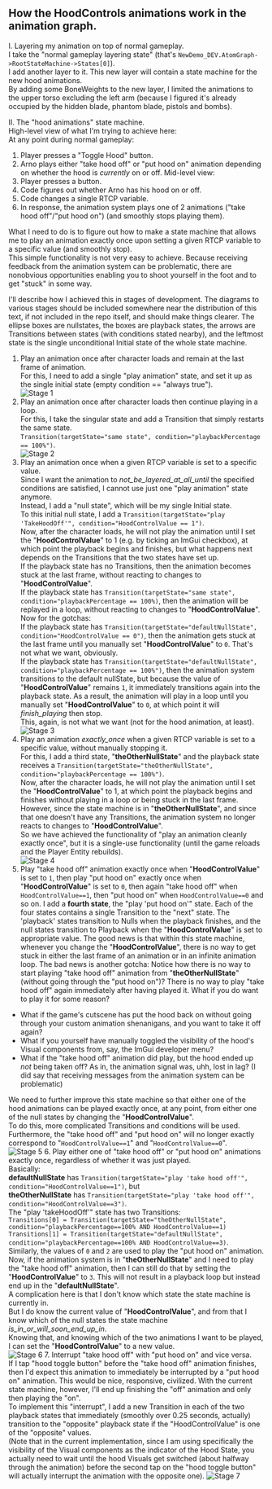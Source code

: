 ## How the HoodControls animations work in the animation graph.

I. Layering my animation on top of normal gameplay.\
I take the "normal gameplay layering state" (that's `NewDemo_DEV.AtomGraph->RootStateMachine->States[0]`).\
I add another layer to it. This new layer will contain a state machine for the new hood animations.\
By adding some BoneWeights to the new layer, I limited the animations to the upper torso excluding the left arm
(because I figured it's already occupied by the hidden blade, phantom blade, pistols and bombs).

II. The "hood animations" state machine.\
High-level view of what I'm trying to achieve here:\
At any point during normal gameplay:
1. Player presses a "Toggle Hood" button.
2. Arno plays either "take hood off" or "put hood on" animation depending on whether the hood is _currently_ on or off.
Mid-level view:
1. Player presses a button.
2. Code figures out whether Arno has his hood on or off.
3. Code changes a single RTCP variable.
4. In response, the animation system plays one of 2 animations ("take hood off"/"put hood on") (and smoothly stops playing them).

What I need to do is to figure out how to make a state machine that allows me to play an animation exactly once
upon setting a given RTCP variable to a specific value (and smoothly stop).\
This simple functionality is not very easy to achieve. Because receiving feedback from the animation system can be problematic,
there are nonobvious opportunities enabling you to shoot yourself in the foot and to get "stuck" in some way.

I'll describe how I achieved this in stages of development.
The diagrams to various stages should be included somewhere near the distribution of this text, if not included in the repo itself,
and should make things clearer.
The ellipse boxes are nullstates, the boxes are playback states, the arrows are Transitions between states (with conditions stated nearby),
and the leftmost state is the single unconditional Initial state of the whole state machine.
1. Play an animation once after character loads and remain at the last frame of animation.\
For this, I need to add a single "play animation" state, and set it up as the single initial state (empty condition == "always true").\
![Stage 1](https://github.com/NameTaken3125/ACUFixes/releases/download/v0.9.2.3-ExtraMaterialsOnAnimationModding/HoodAnimationsStateMachine1.png)
2. Play an animation once after character loads then continue playing in a loop.\
For this, I take the singular state and add a Transition that simply restarts the same state.\
`Transition(targetState="same state", condition="playbackPercentage == 100%")`.\
![Stage 2](https://github.com/NameTaken3125/ACUFixes/releases/download/v0.9.2.3-ExtraMaterialsOnAnimationModding/HoodAnimationsStateMachine2.png)
3. Play an animation once when a given RTCP variable is set to a specific value.\
Since I want the animation to _not_be_layered_at_all_until_ the specified conditions are satisfied,
I cannot use just one "play animation" state anymore.\
Instead, I add a "null state", which will be my single Initial state.\
To this initial null state, I add a `Transition(targetState="play 'TakeHoodOff'", condition="HoodControlValue == 1")`.\
Now, after the character loads, he will not play the animation until I set the "**HoodControlValue**" to 1 (e.g. by ticking an ImGui checkbox),
at which point the playback begins and finishes, but what happens next depends on the Transitions that the two states have set up.\
If the playback state has no Transitions, then the animation becomes stuck at the last frame, without reacting to changes to "**HoodControlValue**".\
If the playback state has `Transition(targetState="same state", condition="playbackPercentage == 100%)`, then the animation will be replayed in a loop,
without reacting to changes to "**HoodControlValue**".\
Now for the gotchas:\
If the playback state has `Transition(targetState="defaultNullState", condition="HoodControlValue == 0")`, then the animation gets stuck at the last frame
until you manually set "**HoodControlValue**" to `0`. That's not what we want, obviously.\
If the playback state has `Transition(targetState="defaultNullState", condition="playbackPercentage == 100%")`, then
the animation system transitions to the default nullState, but because the value of "**HoodControlValue**" remains `1`, it immediately
transitions again into the playback state. As a result, the animation will play in a loop until you manually set "**HoodControlValue**" to `0`,
at which point it will _finish_playing_ then stop.\
This, again, is not what we want (not for the hood animation, at least).\
![Stage 3](https://github.com/NameTaken3125/ACUFixes/releases/download/v0.9.2.3-ExtraMaterialsOnAnimationModding/HoodAnimationsStateMachine3.png)
4. Play an animation _exactly_once_ when a given RTCP variable is set to a specific value, without manually stopping it.\
For this, I add a third state, "**theOtherNullState**" and the playback state receives a `Transition(targetState="theOtherNullState", condition="playbackPercentage == 100%")`.\
Now, after the character loads, he will not play the animation until I set the "**HoodControlValue**" to 1,
at which point the playback begins and finishes without playing in a loop or being stuck in the last frame.\
However, since the state machine is in "**theOtherNullState**", and since that one doesn't have any Transitions,
the animation system no longer reacts to changes to "**HoodControlValue**".\
So we have achieved the functionality of "play an animation cleanly exactly once", but it is a single-use functionality
(until the game reloads and the Player Entity rebuilds).\
![Stage 4](https://github.com/NameTaken3125/ACUFixes/releases/download/v0.9.2.3-ExtraMaterialsOnAnimationModding/HoodAnimationsStateMachine4.png)
5. Play "take hood off" animation exactly once when "**HoodControlValue**" is set to `1`, then play "put hood on" exactly once when "**HoodControlValue**" is set to `0`,
then again "take hood off" when `HoodControlValue==1`, then "put hood on" when `HoodControlValue==0` and so on.
I add a **fourth state**, the "play 'put hood on'" state.
Each of the four states contains a single Transition to the "next" state. The 'playback' states transition to Nulls
when the playback finishes, and the null states transition to Playback when the "**HoodControlValue**" is set to appropriate value.
The good news is that within this state machine, whenever you change the "**HoodControlValue**",
there is no way to get stuck in either the last frame of an animation or in an infinite animation loop.
The bad news is another gotcha:
Notice how there is no way to start playing "take hood off" animation from "**theOtherNullState**" (without going through the "put hood on")?
There is no way to play "take hood off" again immediately after having played it.
What if you do want to play it for some reason?
- What if the game's cutscene has put the hood back on without going through your custom animation shenanigans, and you want to take it off again?
- What if you yourself have manually toggled the visibility of the hood's Visual components from, say, the ImGui developer menu?
- What if the "take hood off" animation did play, but the hood ended up _not_ being taken off? As in, the animation signal was, uhh, lost in lag?
(I did say that receiving messages from the animation system can be problematic)

We need to further improve this state machine so that either one of the hood animations can be played exactly once, at any point, from either one of the
null states by changing the "**HoodControlValue**".\
To do this, more complicated Transitions and conditions will be used.\
Furthermore, the "take hood off" and "put hood on" will no longer exactly correspond to
"`HoodControlValue==1`" and "`HoodControlValue==0`".\
![Stage 5](https://github.com/NameTaken3125/ACUFixes/releases/download/v0.9.2.3-ExtraMaterialsOnAnimationModding/HoodAnimationsStateMachine5.png)
6. Play either one of "take hood off" or "put hood on" animations exactly once, regardless of whether it was just played.\
Basically:\
**defaultNullState** has  `Transition(targetState="play 'take hood off'", condition="HoodControlValue==1")`, but\
**theOtherNullState** has `Transition(targetState="play 'take hood off'", condition="HoodControlValue==3")`.\
The "play 'takeHoodOff'" state has two Transitions:\
`Transitions[0] = Transition(targetState="theOtherNullState", condition="playbackPercentage==100% AND HoodControlValue==1)`\
`Transitions[1] = Transition(targetState="defaultNullState",  condition="playbackPercentage==100% AND HoodControlValue==3)`.\
Similarly, the values of `0` and `2` are used to play the "put hood on" animation.\
Now, if the animation system is in "**theOtherNullState**" and I need to play the "take hood off" animation, then I can still do that by setting
the "**HoodControlValue**" to `3`. This will not result in a playback loop but instead end up in the "**defaultNullState**".\
A complication here is that I don't know which state the state machine is currently in.\
But I do know the current value of "**HoodControlValue**", and from that I know which of the null states the state machine _is_in_or_will_soon_end_up_in_.\
Knowing that, and knowing which of the two animations I want to be played, I can set the "**HoodControlValue**" to a new value.\
![Stage 6](https://github.com/NameTaken3125/ACUFixes/releases/download/v0.9.2.3-ExtraMaterialsOnAnimationModding/HoodAnimationsStateMachine6.png)
7. Interrupt "take hood off" with "put hood on" and vice versa.\
If I tap "hood toggle button" before the "take hood off" animation finishes,
then I'd expect this animation to immediately be interrupted by a "put hood on" animation. This would be nice,
responsive, civilized. With the current state machine, however, I'll end up finishing the "off" animation and only then playing the "on".\
To implement this "interrupt", I add a new Transition in each of the two playback states that immediately (smoothly over 0.25 seconds, actually) transition
to the "opposite" playback state if the "HoodControlValue" is one of the "opposite" values.\
(Note that in the current implementation, since I am using specifically the visibility of the Visual components as the indicator of the Hood State,
you actually need to wait until the hood Visuals get switched (about halfway through the animation)
before the second tap on the "hood toggle button" will actually interrupt the animation with the opposite one).
![Stage 7](https://github.com/NameTaken3125/ACUFixes/releases/download/v0.9.2.3-ExtraMaterialsOnAnimationModding/HoodAnimationsStateMachine7.png)
